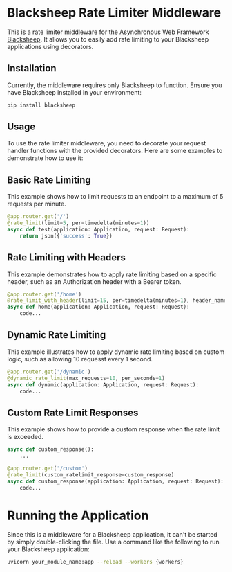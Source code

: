 # Blacksheep Rate Limiter Middleware

This is a rate limiter middleware for the Asynchronous Web Framework [Blacksheep](https://github.com/Neoteroi/BlackSheep). It allows you to easily add rate limiting to your Blacksheep applications using decorators.

## Installation

Currently, the middleware requires only Blacksheep to function. Ensure you have Blacksheep installed in your environment:

```bash
pip install blacksheep
```

## Usage
To use the rate limiter middleware, you need to decorate your request handler functions with the provided decorators. Here are some examples to demonstrate how to use it:

## Basic Rate Limiting
This example shows how to limit requests to an endpoint to a maximum of 5 requests per minute.
```python
@app.router.get('/')
@rate_limit(limit=5, per=timedelta(minutes=1))
async def test(application: Application, request: Request):
    return json({'success': True})
```

## Rate Limiting with Headers
This example demonstrates how to apply rate limiting based on a specific header, such as an Authorization header with a Bearer token.
```python
@app.router.get('/home')
@rate_limit_with_header(limit=15, per=timedelta(minutes=1), header_name="Authorization", header_value_regex=r'^Bearer\s.*')
async def home(application: Application, request: Request):
    code...
```

## Dynamic Rate Limiting
This example illustrates how to apply dynamic rate limiting based on custom logic, such as allowing 10 requesst every 1 second.
```python
@app.router.get('/dynamic')
@dynamic_rate_limit(max_requests=10, per_seconds=1)
async def dynamic(application: Application, request: Request):
    code...
```

## Custom Rate Limit Responses
This example shows how to provide a custom response when the rate limit is exceeded.
```python
async def custom_response():
    ...

@app.router.get('/custom')
@rate_limit(custom_ratelimit_response=custom_response)
async def custom_response(application: Application, request: Request):
    code...
```

# Running the Application
Since this is a middleware for a Blacksheep application, it can't be started by simply double-clicking the file. Use a command like the following to run your Blacksheep application:
```bash
uvicorn your_module_name:app --reload --workers {workers}
```

